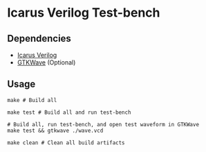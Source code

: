 # Icarus Verilog Test-bench

## Dependencies

- [Icarus Verilog](https://steveicarus.github.io/iverilog/)
- [GTKWave](https://github.com/gtkwave/gtkwave) (Optional)

## Usage

```shell
make # Build all

make test # Build all and run test-bench

# Build all, run test-bench, and open test waveform in GTKWave
make test && gtkwave ./wave.vcd

make clean # Clean all build artifacts
```

